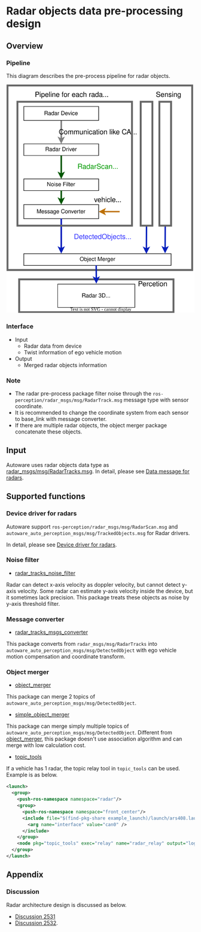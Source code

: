 # Radar objects data pre-processing design

## Overview

### Pipeline

This diagram describes the pre-process pipeline for radar objects.

![radar-objects-sensing](image/radar-objects-sensing.drawio.svg)

### Interface

- Input
  - Radar data from device
  - Twist information of ego vehicle motion
- Output
  - Merged radar objects information

### Note

- The radar pre-process package filter noise through the `ros-perception/radar_msgs/msg/RadarTrack.msg` message type with sensor coordinate.
- It is recommended to change the coordinate system from each sensor to base_link with message converter.
- If there are multiple radar objects, the object merger package concatenate these objects.

## Input

Autoware uses radar objects data type as [radar_msgs/msg/RadarTracks.msg](https://github.com/ros-perception/radar_msgs/blob/ros2/msg/RadarTracks.msg).
In detail, please see [Data message for radars](supported-functions/data-message.md).

## Supported functions

### Device driver for radars

Autoware support `ros-perception/radar_msgs/msg/RadarScan.msg` and `autoware_auto_perception_msgs/msg/TrackedObjects.msg` for Radar drivers.

In detail, please see [Device driver for radars](supported-functions/device-driver.md).

### Noise filter

- [radar_tracks_noise_filter](https://github.com/autowarefoundation/autoware.universe/tree/main/sensing/radar_tracks_noise_filter)

Radar can detect x-axis velocity as doppler velocity, but cannot detect y-axis velocity. Some radar can estimate y-axis velocity inside the device, but it sometimes lack precision. This package treats these objects as noise by y-axis threshold filter.

### Message converter

- [radar_tracks_msgs_converter](https://github.com/autowarefoundation/autoware.universe/tree/main/perception/radar_tracks_msgs_converter)

This package converts from `radar_msgs/msg/RadarTracks` into `autoware_auto_perception_msgs/msg/DetectedObject` with ego vehicle motion compensation and coordinate transform.

### Object merger

- [object_merger](https://github.com/autowarefoundation/autoware.universe/tree/main/perception/object_merger)

This package can merge 2 topics of `autoware_auto_perception_msgs/msg/DetectedObject`.

- [simple_object_merger](https://github.com/autowarefoundation/autoware.universe/tree/main/perception/simple_object_merger)

This package can merge simply multiple topics of `autoware_auto_perception_msgs/msg/DetectedObject`.
Different from [object_merger](https://github.com/autowarefoundation/autoware.universe/tree/main/perception/object_merger), this package doesn't use association algorithm and can merge with low calculation cost.

- [topic_tools](https://github.com/ros-tooling/topic_tools)

If a vehicle has 1 radar, the topic relay tool in `topic_tools` can be used.
Example is as below.

```xml
<launch>
  <group>
    <push-ros-namespace namespace="radar"/>
    <group>
      <push-ros-namespace namespace="front_center"/>
      <include file="$(find-pkg-share example_launch)/launch/ars408.launch.xml">
        <arg name="interface" value="can0" />
      </include>
    </group>
    <node pkg="topic_tools" exec="relay" name="radar_relay" output="log" args="front_center/detected_objects detected_objects"/>
  </group>
</launch>
```

## Appendix

### Discussion

Radar architecture design is discussed as below.

- [Discussion 2531](https://github.com/orgs/autowarefoundation/discussions/2531)
- [Discussion 2532](https://github.com/orgs/autowarefoundation/discussions/2532).
